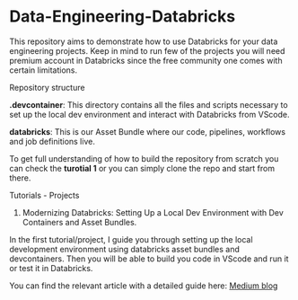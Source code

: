 # Data-Engineering-Databricks

This repository aims to demonstrate how to use Databricks for your data engineering projects. Keep in mind to run few of the projects you will need premium account in Databricks since the free community one comes with certain limitations.

Repository structure

**.devcontainer**: This directory contains all the files and scripts necessary to set up the local dev environment and interact with Databricks from VScode.

**databricks**: This is our Asset Bundle where our code, pipelines, workflows and job definitions live.

To get full understanding of how to build the repository from scratch you can check the **turotial 1** or you can simply clone the repo and start from there.

Tutorials - Projects

1. Modernizing Databricks: Setting Up a Local Dev Environment with Dev Containers and Asset Bundles.

In the first tutorial/project, I guide you through setting up the local development environment using databricks asset bundles and devcontainers. Then you will be able to build you code in VScode and run it or test it in Databricks.

You can find the relevant article with a detailed guide here: [Medium blog](https://medium.com/data-engineer-things/modernizing-databricks-setting-up-a-local-dev-environment-with-dev-containers-and-asset-bundles-8385b945be8c)

